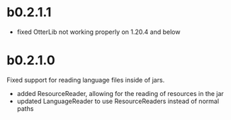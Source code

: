 # b0.2.1.1
* fixed OtterLib not working properly on 1.20.4 and below
# b0.2.1.0
Fixed support for reading language files inside of jars.
* added ResourceReader, allowing for the reading of resources in the jar
* updated LanguageReader to use ResourceReaders instead of normal paths